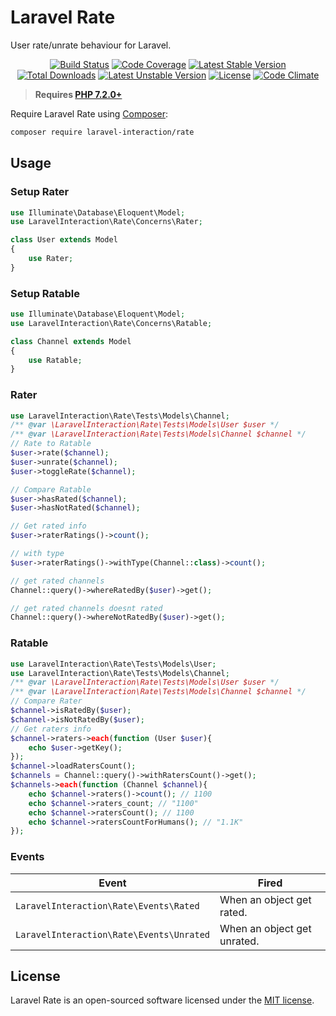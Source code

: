 # Laravel Rate

User rate/unrate behaviour for Laravel.

<p align="center">
<a href="https://github.com/laravel-interaction/rate/actions"><img src="https://github.com/laravel-interaction/rate/workflows/tests/badge.svg" alt="Build Status"></a>
<a href="https://codecov.io/gh/laravel-interaction/rate"><img src="https://codecov.io/gh/laravel-interaction/rate/branch/master/graph/badge.svg" alt="Code Coverage" /></a>
<a href="https://packagist.org/packages/laravel-interaction/rate"><img src="https://poser.pugx.org/laravel-interaction/rate/v/stable.svg" alt="Latest Stable Version"></a>
<a href="https://packagist.org/packages/laravel-interaction/rate"><img src="https://poser.pugx.org/laravel-interaction/rate/downloads" alt="Total Downloads"></a>
<a href="https://packagist.org/packages/laravel-interaction/rate"><img src="https://poser.pugx.org/laravel-interaction/rate/v/unstable.svg" alt="Latest Unstable Version"></a>
<a href="https://packagist.org/packages/laravel-interaction/rate"><img src="https://poser.pugx.org/laravel-interaction/rate/license" alt="License"></a>
<a href="https://codeclimate.com/github/laravel-interaction/rate/maintainability"><img src="https://api.codeclimate.com/v1/badges/3055ce4ae05e0dc12116/maintainability" alt="Code Climate" /></a>
</p>

> **Requires [PHP 7.2.0+](https://php.net/releases/)**

Require Laravel Rate using [Composer](https://getcomposer.org):

```bash
composer require laravel-interaction/rate
```

## Usage

### Setup Rater

```php
use Illuminate\Database\Eloquent\Model;
use LaravelInteraction\Rate\Concerns\Rater;

class User extends Model
{
    use Rater;
}
```

### Setup Ratable

```php
use Illuminate\Database\Eloquent\Model;
use LaravelInteraction\Rate\Concerns\Ratable;

class Channel extends Model
{
    use Ratable;
}
```

### Rater

```php
use LaravelInteraction\Rate\Tests\Models\Channel;
/** @var \LaravelInteraction\Rate\Tests\Models\User $user */
/** @var \LaravelInteraction\Rate\Tests\Models\Channel $channel */
// Rate to Ratable
$user->rate($channel);
$user->unrate($channel);
$user->toggleRate($channel);

// Compare Ratable
$user->hasRated($channel);
$user->hasNotRated($channel);

// Get rated info
$user->raterRatings()->count(); 

// with type
$user->raterRatings()->withType(Channel::class)->count(); 

// get rated channels
Channel::query()->whereRatedBy($user)->get();

// get rated channels doesnt rated
Channel::query()->whereNotRatedBy($user)->get();
```

### Ratable

```php
use LaravelInteraction\Rate\Tests\Models\User;
use LaravelInteraction\Rate\Tests\Models\Channel;
/** @var \LaravelInteraction\Rate\Tests\Models\User $user */
/** @var \LaravelInteraction\Rate\Tests\Models\Channel $channel */
// Compare Rater
$channel->isRatedBy($user); 
$channel->isNotRatedBy($user);
// Get raters info
$channel->raters->each(function (User $user){
    echo $user->getKey();
});
$channel->loadRatersCount();
$channels = Channel::query()->withRatersCount()->get();
$channels->each(function (Channel $channel){
    echo $channel->raters()->count(); // 1100
    echo $channel->raters_count; // "1100"
    echo $channel->ratersCount(); // 1100
    echo $channel->ratersCountForHumans(); // "1.1K"
});
```

### Events

| Event | Fired |
| --- | --- |
| `LaravelInteraction\Rate\Events\Rated` | When an object get rated. |
| `LaravelInteraction\Rate\Events\Unrated` | When an object get unrated. |

## License

Laravel Rate is an open-sourced software licensed under the [MIT license](LICENSE).
